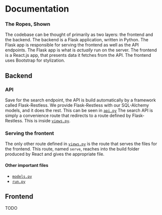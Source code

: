 # Documentation

### The Ropes, Shown

The codebase can be thought of primarily as two layers: the frontend and the backend. The backend is a Flask application, written in Python. The Flask app is responsible for serving the frontend as well as the API endpoints. The Flask app is what is *actually* run on the server. The frontend is a React.js app, that presents data it fetches from the API. The frontend uses Bootstrap for stylization.

## Backend

### API

Save for the search endpoint, the API is build automatically by a framework called Flask-Restless. We provide Flask-Restless with our SQL-Alchemy models, and it does the rest. This can be seen in [`api.py`](https://github.com/AllTheGreatShows/idb/blob/master/allthegreatshows/api.py) The search API is simply a convenience route that redirects to a route defined by Flask-Restless. This is inside [`views.py`](https://github.com/AllTheGreatShows/idb/blob/master/allthegreatshows/views.py).

### Serving the frontent

The only other route defined in [`views.py`](https://github.com/AllTheGreatShows/idb/blob/master/allthegreatshows/views.py) is the route that serves the files for the frontend. This route, named `serve`, reaches into the build folder produced by React and gives the appropriate file.

#### Other important files

* [`models.py`](https://github.com/AllTheGreatShows/idb/blob/master/allthegreatshows/models.py)
* [`run.py`](https://github.com/AllTheGreatShows/idb/blob/master/run.py)

## Frontend

TODO